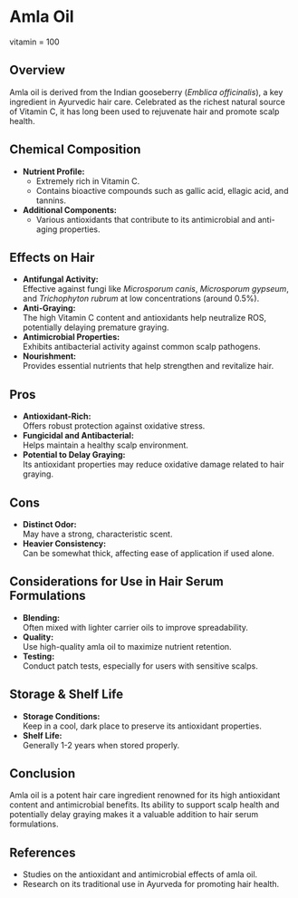 # Amla Oil

vitamin = 100


## Overview
Amla oil is derived from the Indian gooseberry (*Emblica officinalis*), a key ingredient in Ayurvedic hair care. Celebrated as the richest natural source of Vitamin C, it has long been used to rejuvenate hair and promote scalp health.

## Chemical Composition
- **Nutrient Profile:**  
  - Extremely rich in Vitamin C.
  - Contains bioactive compounds such as gallic acid, ellagic acid, and tannins.
- **Additional Components:**  
  - Various antioxidants that contribute to its antimicrobial and anti-aging properties.

## Effects on Hair
- **Antifungal Activity:**  
  Effective against fungi like *Microsporum canis*, *Microsporum gypseum*, and *Trichophyton rubrum* at low concentrations (around 0.5%).
- **Anti-Graying:**  
  The high Vitamin C content and antioxidants help neutralize ROS, potentially delaying premature graying.
- **Antimicrobial Properties:**  
  Exhibits antibacterial activity against common scalp pathogens.
- **Nourishment:**  
  Provides essential nutrients that help strengthen and revitalize hair.

## Pros
- **Antioxidant-Rich:**  
  Offers robust protection against oxidative stress.
- **Fungicidal and Antibacterial:**  
  Helps maintain a healthy scalp environment.
- **Potential to Delay Graying:**  
  Its antioxidant properties may reduce oxidative damage related to hair graying.

## Cons
- **Distinct Odor:**  
  May have a strong, characteristic scent.
- **Heavier Consistency:**  
  Can be somewhat thick, affecting ease of application if used alone.

## Considerations for Use in Hair Serum Formulations
- **Blending:**  
  Often mixed with lighter carrier oils to improve spreadability.
- **Quality:**  
  Use high-quality amla oil to maximize nutrient retention.
- **Testing:**  
  Conduct patch tests, especially for users with sensitive scalps.

## Storage & Shelf Life
- **Storage Conditions:**  
  Keep in a cool, dark place to preserve its antioxidant properties.
- **Shelf Life:**  
  Generally 1-2 years when stored properly.

## Conclusion
Amla oil is a potent hair care ingredient renowned for its high antioxidant content and antimicrobial benefits. Its ability to support scalp health and potentially delay graying makes it a valuable addition to hair serum formulations.

## References
- Studies on the antioxidant and antimicrobial effects of amla oil.
- Research on its traditional use in Ayurveda for promoting hair health.

